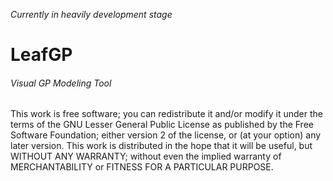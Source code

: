 *Currently in heavily development stage*

# LeafGP
###### Visual GP Modeling Tool

This work is free software; you can redistribute it and/or modify it under the terms of the GNU Lesser General Public
License as published by the Free Software Foundation; either version 2 of the license, or (at your option) any later version. This work is distributed in the hope that it will be useful, but WITHOUT ANY WARRANTY; without even the implied warranty of MERCHANTABILITY or FITNESS FOR A PARTICULAR PURPOSE.
